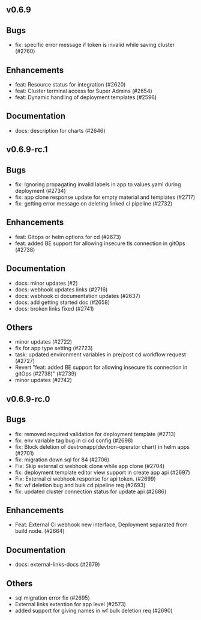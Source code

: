 ## v0.6.9

## Bugs
- fix: specific error message if token is invalid while saving cluster (#2760)
## Enhancements
- feat: Resource status for integration (#2620)
- feat: Cluster terminal access for Super Admins (#2654)
- feat: Dynamic handling of deployment templates (#2596)
## Documentation
- docs: description for charts (#2646)


## v0.6.9-rc.1

## Bugs
- fix: Ignoring propagating invalid labels in app to values.yaml during deployment (#2734)
- fix: app clone response update for empty material and templates (#2717)
- fix: getting error message on deleting linked ci pipeline (#2732)
## Enhancements
- feat: Gitops or helm options for cd (#2673)
- feat: added BE support for allowing insecure tls connection in gitOps (#2738)
## Documentation
- docs: minor updates (#2)
- docs: webhook updates links (#2716)
- docs: webhook ci documentation updates (#2637)
- docs: add getting started doc (#2658)
- docs: broken links fixed (#2741)
## Others
- minor updates (#2722)
- fix for app type setting (#2723)
- task: updated environment variables in pre/post cd workflow request (#2727)
- Revert "feat: added BE support for allowing insecure tls connection in gitOps (#2738)" (#2739)
- minor updates (#2742)


## v0.6.9-rc.0

## Bugs
- fix: removed required validation for deployment template (#2713)
- fix: env variable tag bug in ci cd config (#2698)
- fix: Block deletion of devtronapp(devtron-operator chart)  in helm apps (#2701)
- fix: migration down sql for 84 (#2706)
- Fix: Skip external ci webhook clone while app clone (#2704)
- fix: deployment template editor view support in create app api (#2697)
- Fix:  External ci webhook response for api token. (#2699)
- fix: wf deletion bug and bulk cd pipeline req (#2693)
- fix: updated cluster connection status for update api (#2686)
## Enhancements
- Feat: External Ci webhook new interface, Deployment separated from build node. (#2664)
## Documentation
- docs: external-links-docs (#2679)
## Others
- sql migration error fix (#2695)
- External links extention for app level  (#2573)
- added support for giving names in wf bulk deletion req (#2690)


